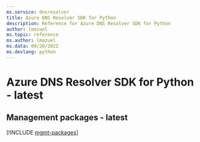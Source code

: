 ```yaml
---
ms.service: dnsresolver
title: Azure DNS Resolver SDK for Python
description: Reference for Azure DNS Resolver SDK for Python
author: lmazuel
ms.topic: reference
ms.author: lmazuel
ms.data: 09/20/2022
ms.devlang: python
---
```

# Azure DNS Resolver SDK for Python - latest

## Management packages - latest
[!INCLUDE [mgmt-packages](dns-resolver-mgmt-index.md)]